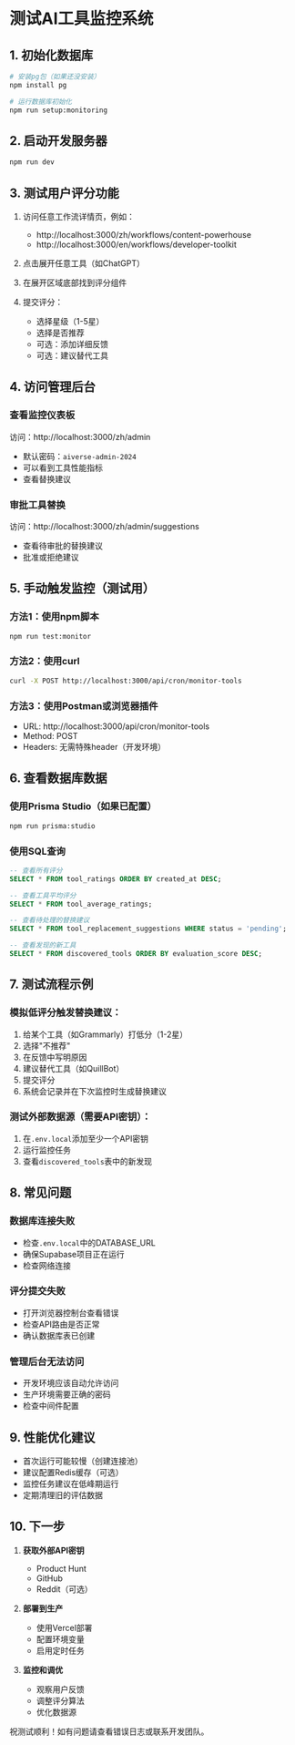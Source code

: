 # 测试AI工具监控系统

## 1. 初始化数据库
```bash
# 安装pg包（如果还没安装）
npm install pg

# 运行数据库初始化
npm run setup:monitoring
```

## 2. 启动开发服务器
```bash
npm run dev
```

## 3. 测试用户评分功能

1. 访问任意工作流详情页，例如：
   - http://localhost:3000/zh/workflows/content-powerhouse
   - http://localhost:3000/en/workflows/developer-toolkit

2. 点击展开任意工具（如ChatGPT）

3. 在展开区域底部找到评分组件

4. 提交评分：
   - 选择星级（1-5星）
   - 选择是否推荐
   - 可选：添加详细反馈
   - 可选：建议替代工具

## 4. 访问管理后台

### 查看监控仪表板
访问：http://localhost:3000/zh/admin
- 默认密码：`aiverse-admin-2024`
- 可以看到工具性能指标
- 查看替换建议

### 审批工具替换
访问：http://localhost:3000/zh/admin/suggestions
- 查看待审批的替换建议
- 批准或拒绝建议

## 5. 手动触发监控（测试用）

### 方法1：使用npm脚本
```bash
npm run test:monitor
```

### 方法2：使用curl
```bash
curl -X POST http://localhost:3000/api/cron/monitor-tools
```

### 方法3：使用Postman或浏览器插件
- URL: http://localhost:3000/api/cron/monitor-tools
- Method: POST
- Headers: 无需特殊header（开发环境）

## 6. 查看数据库数据

### 使用Prisma Studio（如果已配置）
```bash
npm run prisma:studio
```

### 使用SQL查询
```sql
-- 查看所有评分
SELECT * FROM tool_ratings ORDER BY created_at DESC;

-- 查看工具平均评分
SELECT * FROM tool_average_ratings;

-- 查看待处理的替换建议
SELECT * FROM tool_replacement_suggestions WHERE status = 'pending';

-- 查看发现的新工具
SELECT * FROM discovered_tools ORDER BY evaluation_score DESC;
```

## 7. 测试流程示例

### 模拟低评分触发替换建议：

1. 给某个工具（如Grammarly）打低分（1-2星）
2. 选择"不推荐"
3. 在反馈中写明原因
4. 建议替代工具（如QuillBot）
5. 提交评分
6. 系统会记录并在下次监控时生成替换建议

### 测试外部数据源（需要API密钥）：

1. 在`.env.local`添加至少一个API密钥
2. 运行监控任务
3. 查看`discovered_tools`表中的新发现

## 8. 常见问题

### 数据库连接失败
- 检查`.env.local`中的DATABASE_URL
- 确保Supabase项目正在运行
- 检查网络连接

### 评分提交失败
- 打开浏览器控制台查看错误
- 检查API路由是否正常
- 确认数据库表已创建

### 管理后台无法访问
- 开发环境应该自动允许访问
- 生产环境需要正确的密码
- 检查中间件配置

## 9. 性能优化建议

- 首次运行可能较慢（创建连接池）
- 建议配置Redis缓存（可选）
- 监控任务建议在低峰期运行
- 定期清理旧的评估数据

## 10. 下一步

1. **获取外部API密钥**
   - Product Hunt
   - GitHub
   - Reddit（可选）

2. **部署到生产**
   - 使用Vercel部署
   - 配置环境变量
   - 启用定时任务

3. **监控和调优**
   - 观察用户反馈
   - 调整评分算法
   - 优化数据源

祝测试顺利！如有问题请查看错误日志或联系开发团队。